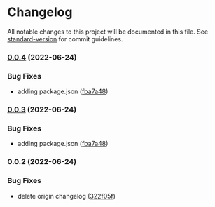 # Changelog

All notable changes to this project will be documented in this file. See [standard-version](https://github.com/conventional-changelog/standard-version) for commit guidelines.

### [0.0.4](https://focs.ji.sjtu.edu.cn:2222/SilverFOCS-22/p2team01/compare/v0.0.2...v0.0.4) (2022-06-24)


### Bug Fixes

* adding package.json ([fba7a48](https://focs.ji.sjtu.edu.cn:2222/SilverFOCS-22/p2team01/commit/fba7a48bfefd21a36be91e1a0c8c690b8dcde9ae))

### [0.0.3](https://focs.ji.sjtu.edu.cn:2222/SilverFOCS-22/p2team01/compare/v0.0.2...v0.0.3) (2022-06-24)


### Bug Fixes

* adding package.json ([fba7a48](https://focs.ji.sjtu.edu.cn:2222/SilverFOCS-22/p2team01/commit/fba7a48bfefd21a36be91e1a0c8c690b8dcde9ae))

### 0.0.2 (2022-06-24)


### Bug Fixes

* delete origin changelog ([322f05f](https://focs.ji.sjtu.edu.cn:2222/SilverFOCS-22/p2team01/commit/322f05f6752e3cd5a44e7895c04bff1fdbc90721))
